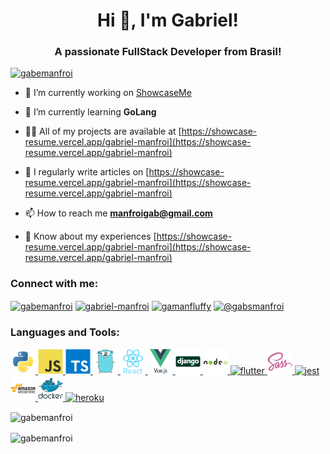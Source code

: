 <h1 align="center">Hi 👋, I'm Gabriel!</h1>
<h3 align="center">A passionate FullStack Developer from Brasil!</h3>

<p align="left"> <a href="https://twitter.com/gabemanfroi" target="blank"><img src="https://img.shields.io/twitter/follow/gabemanfroi?logo=twitter&style=for-the-badge" alt="gabemanfroi" /></a> </p>

- 🔭 I’m currently working on [ShowcaseMe](https://showcase-resume.vercel.app/gabriel-manfroi)

- 🌱 I’m currently learning **GoLang**

- 👨‍💻 All of my projects are available at [https://showcase-resume.vercel.app/gabriel-manfroi](https://showcase-resume.vercel.app/gabriel-manfroi)

- 📝 I regularly write articles on [https://showcase-resume.vercel.app/gabriel-manfroi](https://showcase-resume.vercel.app/gabriel-manfroi)

- 📫 How to reach me **manfroigab@gmail.com**

- 📄 Know about my experiences [https://showcase-resume.vercel.app/gabriel-manfroi](https://showcase-resume.vercel.app/gabriel-manfroi)

<h3 align="left">Connect with me:</h3>
<p align="left">
<a href="https://twitter.com/gabemanfroi" target="blank"><img align="center" src="https://raw.githubusercontent.com/rahuldkjain/github-profile-readme-generator/master/src/images/icons/Social/twitter.svg" alt="gabemanfroi" height="30" width="40" /></a>
<a href="https://linkedin.com/in/gabriel-manfroi" target="blank"><img align="center" src="https://raw.githubusercontent.com/rahuldkjain/github-profile-readme-generator/master/src/images/icons/Social/linked-in-alt.svg" alt="gabriel-manfroi" height="30" width="40" /></a>
<a href="https://instagram.com/gamanfluffy" target="blank"><img align="center" src="https://raw.githubusercontent.com/rahuldkjain/github-profile-readme-generator/master/src/images/icons/Social/instagram.svg" alt="gamanfluffy" height="30" width="40" /></a>
<a href="https://www.hackerrank.com/@gabsmanfroi" target="blank"><img align="center" src="https://raw.githubusercontent.com/rahuldkjain/github-profile-readme-generator/master/src/images/icons/Social/hackerrank.svg" alt="@gabsmanfroi" height="30" width="40" /></a>
</p>

<h3 align="left">Languages and Tools:</h3>
<p align="left"><a href="https://www.python.org" target="_blank" rel="noreferrer"> <img src="https://raw.githubusercontent.com/devicons/devicon/master/icons/python/python-original.svg" alt="python" width="40" height="40"/> </a><a href="https://developer.mozilla.org/en-US/docs/Web/JavaScript" target="_blank" rel="noreferrer"> <img src="https://raw.githubusercontent.com/devicons/devicon/master/icons/javascript/javascript-original.svg" alt="javascript" width="40" height="40"/> </a><a href="https://www.typescriptlang.org/" target="_blank" rel="noreferrer"> <img src="https://raw.githubusercontent.com/devicons/devicon/master/icons/typescript/typescript-original.svg" alt="typescript" width="40" height="40"/> </a> </a> <a href="https://golang.org" target="_blank" rel="noreferrer"> <img src="https://raw.githubusercontent.com/devicons/devicon/master/icons/go/go-original.svg" alt="go" width="40" height="40"/> </a> <a href="https://reactjs.org/" target="_blank" rel="noreferrer"> <img src="https://raw.githubusercontent.com/devicons/devicon/master/icons/react/react-original-wordmark.svg" alt="react" width="40" height="40"/> </a><a href="https://vuejs.org/" target="_blank" rel="noreferrer"> <img src="https://raw.githubusercontent.com/devicons/devicon/master/icons/vuejs/vuejs-original-wordmark.svg" alt="vuejs" width="40" height="40"/> </a> <a href="https://www.djangoproject.com/" target="_blank" rel="noreferrer"> <img src="https://raw.githubusercontent.com/devicons/devicon/master/icons/django/django-original.svg" alt="django" width="40" height="40"/> </a><a href="https://nodejs.org" target="_blank" rel="noreferrer"> <img src="https://raw.githubusercontent.com/devicons/devicon/master/icons/nodejs/nodejs-original-wordmark.svg" alt="nodejs" width="40" height="40"/> </a>  <a href="https://flutter.dev" target="_blank" rel="noreferrer"> <img src="https://www.vectorlogo.zone/logos/flutterio/flutterio-icon.svg" alt="flutter" width="40" height="40"/>    <a href="https://sass-lang.com" target="_blank" rel="noreferrer"> <img src="https://raw.githubusercontent.com/devicons/devicon/master/icons/sass/sass-original.svg" alt="sass" width="40" height="40"/> </a> <a href="https://jestjs.io" target="_blank" rel="noreferrer"> <img src="https://www.vectorlogo.zone/logos/jestjsio/jestjsio-icon.svg" alt="jest" width="40" height="40"/> </a>   <a href="https://aws.amazon.com" target="_blank" rel="noreferrer"> <img src="https://raw.githubusercontent.com/devicons/devicon/master/icons/amazonwebservices/amazonwebservices-original-wordmark.svg" alt="aws" width="40" height="40"/> </a><a href="https://www.docker.com/" target="_blank" rel="noreferrer"> <img src="https://raw.githubusercontent.com/devicons/devicon/master/icons/docker/docker-original-wordmark.svg" alt="docker" width="40" height="40"/> </a><a href="https://heroku.com" target="_blank" rel="noreferrer"> <img src="https://www.vectorlogo.zone/logos/heroku/heroku-icon.svg" alt="heroku" width="40" height="40"/> </a>  </p>

<p><img align="center" src="https://github-readme-stats.vercel.app/api/top-langs?username=gabemanfroi&show_icons=true&locale=en&layout=compact" alt="gabemanfroi" /></p>

<p><img align="center" src="https://github-readme-streak-stats.herokuapp.com/?user=gabemanfroi&" alt="gabemanfroi" /></p>
